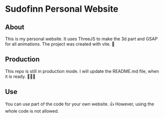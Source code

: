 # Sudofinn Personal Website
## About
This is my personal website. It uses ThreeJS to make the 3d part and GSAP for all animations.
The project was created with vite. 🧊

## Production
This repo is still in production mode. I will update the README.md file, when it is ready. 🚧🚧🚧

## Use
You can use part of the code for your own website. 👍
However, using the whole code is not allowed.